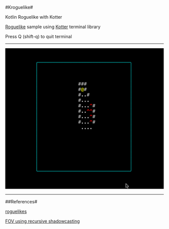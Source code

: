 #Kroguelike#

Kotlin Roguelike with Kotter

[Roguelike](https://en.wikipedia.org/wiki/Roguelike) sample using [Kotter](https://github.com/varabyte/kotter) terminal library

Press Q (shift-q) to quit terminal

---

![Krogue](krogue-cap.gif "Krogue")


---
##References#

[roguelikes](https://jeremyceri.se/roguelikes/)

[FOV using recursive shadowcasting](http://roguebasin.com/index.php/FOV_using_recursive_shadowcasting)
